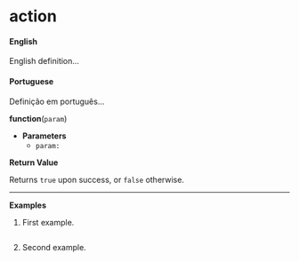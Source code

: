 
# action

<!-- tabs:start -->

#### **English**

English definition...

#### **Portuguese**

Definição em português...


<!-- tabs:end -->

**function**(`param`)


- **Parameters**
  - `param:` 


**Return Value**

Returns `true` upon success, or `false` otherwise.

---

**Examples**

1. First example.

```action

```

2. Second example.

```action

```


